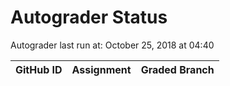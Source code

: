 # Autograder Status
Autograder last run at: October 25, 2018 at 04:40

| GitHub ID | Assignment | Graded Branch |
|-----------|------------|---------------|

